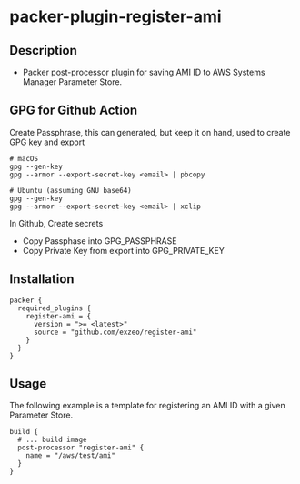 # packer-plugin-register-ami

## Description

* Packer post-processor plugin for saving AMI ID to AWS Systems Manager Parameter Store.


## GPG for Github Action

Create Passphrase, this can generated, but keep it on hand, used to create GPG key and export

```
# macOS
gpg --gen-key
gpg --armor --export-secret-key <email> | pbcopy

# Ubuntu (assuming GNU base64)
gpg --gen-key
gpg --armor --export-secret-key <email> | xclip

```

In Github, Create secrets
* Copy Passphase into GPG_PASSPHRASE 
* Copy Private Key from export into GPG_PRIVATE_KEY


## Installation

```
packer {
  required_plugins {
    register-ami = {
      version = ">= <latest>"
      source = "github.com/exzeo/register-ami"
    }
  }
}
```

## Usage

The following example is a template for registering an AMI ID with a given Parameter Store.

```hcl
build {
  # ... build image
  post-processor "register-ami" {
    name = "/aws/test/ami"
  }
}
```
